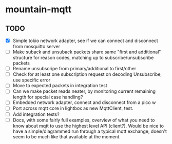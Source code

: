 # mountain-mqtt

## TODO

- [x] Simple tokio network adapter, see if we can connect and disconnect from mosquitto server
- [ ] Make suback and unsuback packets share same "first and additional" structure for reason codes, matching up to subscribe/unsubscribe packets
- [ ] Rename unsubscripe from primary/additional to first/other
- [ ] Check for at least one subscription request on decoding Unsubscribe, use specific error
- [ ] Move to expected packets in integration test
- [ ] Can we make packet reads neater, by monitoring current remaining length for special case handling?
- [ ] Embedded network adapter, connect and disconnect from a pico w
- [ ] Port across mqtt core in lightbox as new MqttClient, test.
- [ ] Add integration tests?
- [ ] Docs, with some fairly full examples, overview of what you need to know about mqtt to use the highest level API (client?). Would be nice to have a simple/diagrammed run through a typical mqtt exchange, doesn't seem to be much like that available at the moment.
